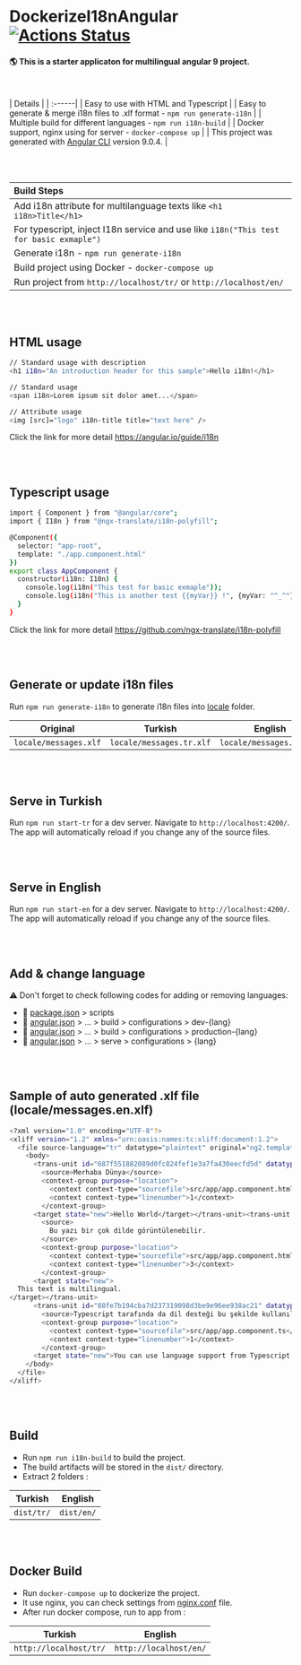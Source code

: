 # DockerizeI18nAngular [![Actions Status](https://github.com/volkantas/dockerize-i18n-angular/workflows/CI/badge.svg)](https://github.com/volkantas/dockerize-i18n-angular/actions)

#### :earth_americas: This is a starter applicaton for multilingual angular 9 project.
<br><br>
| Details |
| :------|
| Easy to use with HTML and Typescript   |
| Easy to generate & merge i18n files to .xlf format - `npm run generate-i18n` |
| Multiple build for different languages - `npm run i18n-build`    |
| Docker support, nginx using for server - `docker-compose up`    |
| This project was generated with [Angular CLI](https://github.com/angular/angular-cli) version 9.0.4.    |

<br><br>

| Build Steps |
| :------|
| Add i18n attribute for multilanguage texts like `<h1 i18n>Title</h1>` |
| For typescript, inject I18n service and use like `i18n("This test for basic exmaple")` |
| Generate i18n - `npm run generate-i18n` |
| Build project using Docker - `docker-compose up` |
| Run project from `http://localhost/tr/` or `http://localhost/en/` |


<br><br>
## HTML usage

```sh
// Standard usage with description
<h1 i18n="An introduction header for this sample">Hello i18n!</h1>

// Standard usage
<span i18n>Lorem ipsum sit dolor amet...</span>

// Attribute usage
<img [src]="logo" i18n-title title="text here" />
```
Click the link for more detail https://angular.io/guide/i18n

<br><br>
## Typescript usage

```sh
import { Component } from "@angular/core";
import { I18n } from "@ngx-translate/i18n-polyfill";

@Component({
  selector: "app-root",
  template: "./app.component.html"
})
export class AppComponent {
  constructor(i18n: I18n) {
    console.log(i18n("This test for basic exmaple"));
    console.log(i18n("This is another test {{myVar}} !", {myVar: "^_^"}));
  }
}
```

Click the link for more detail https://github.com/ngx-translate/i18n-polyfill

<br><br>
## Generate or update i18n files

Run `npm run generate-i18n` to generate i18n files into [locale](https://github.com/volkantas/dockerize-i18n-angular/tree/master/src/locale) folder.

| Original  | Turkish  | English |
| ------------- | ------------- | ------------- |
| `locale/messages.xlf`  | `locale/messages.tr.xlf`  | `locale/messages.en.xlf` |

<br><br>
## Serve in Turkish

Run `npm run start-tr` for a dev server. Navigate to `http://localhost:4200/`. The app will automatically reload if you change any of the source files.

<br><br>
## Serve in English

Run `npm run start-en` for a dev server. Navigate to `http://localhost:4200/`. The app will automatically reload if you change any of the source files.

<br><br>
## Add & change language

:warning: Don't forget to check following codes for adding or removing languages:
* :file_folder: [package.json](https://github.com/volkantas/dockerize-i18n-angular/blob/master/package.json) > scripts 
* :file_folder: [angular.json](https://github.com/volkantas/dockerize-i18n-angular/blob/master/angular.json) > ... > build > configurations > dev-{lang}
* :file_folder: [angular.json](https://github.com/volkantas/dockerize-i18n-angular/blob/master/angular.json) > ... > build > configurations > production-{lang}
* :file_folder: [angular.json](https://github.com/volkantas/dockerize-i18n-angular/blob/master/angular.json) > ... > serve > configurations > {lang}

<br><br>
## Sample of auto generated .xlf file (locale/messages.en.xlf)

```sh
<?xml version="1.0" encoding="UTF-8"?>
<xliff version="1.2" xmlns="urn:oasis:names:tc:xliff:document:1.2">
  <file source-language="tr" datatype="plaintext" original="ng2.template" target-language="en">
    <body>
      <trans-unit id="687f551882089d0fc824fef1e3a7fa430eecfd5d" datatype="html">
        <source>Merhaba Dünya</source>
        <context-group purpose="location">
          <context context-type="sourcefile">src/app/app.component.html</context>
          <context context-type="linenumber">1</context>
        </context-group>
      <target state="new">Hello World</target></trans-unit><trans-unit id="8f0301b64b90846d7bf84a0519e087ad3f788234" datatype="html">
        <source>
          Bu yazı bir çok dilde görüntülenebilir.
        </source>
        <context-group purpose="location">
          <context context-type="sourcefile">src/app/app.component.html</context>
          <context context-type="linenumber">3</context>
        </context-group>
      <target state="new">
  This text is multilingual.
</target></trans-unit>
      <trans-unit id="88fe7b194cba7d237319098d3be9e96ee938ac21" datatype="html">
        <source>Typescript tarafında da dil desteği bu şekilde kullanılıyor.</source>
        <context-group purpose="location">
          <context context-type="sourcefile">src/app/app.component.ts</context>
          <context context-type="linenumber">1</context>
        </context-group>
      <target state="new">You can use language support from Typescript like this way!</target></trans-unit>
    </body>
  </file>
</xliff>
```

<br><br>
## Build

* Run `npm run i18n-build` to build the project. 
* The build artifacts will be stored in the `dist/` directory. 
* Extract 2 folders :

| Turkish  | English |
| ------------- | ------------- |
| `dist/tr/`  | `dist/en/` |

<br><br>
## Docker Build

* Run `docker-compose up` to dockerize the project. 
* It use nginx, you can check settings from [nginx.conf](https://github.com/volkantas/dockerize-i18n-angular/blob/master/nginx.conf) file.
* After run docker compose, run to app from :

| Turkish  | English |
| ------------- | ------------- |
| `http://localhost/tr/`  | `http://localhost/en/`  |
